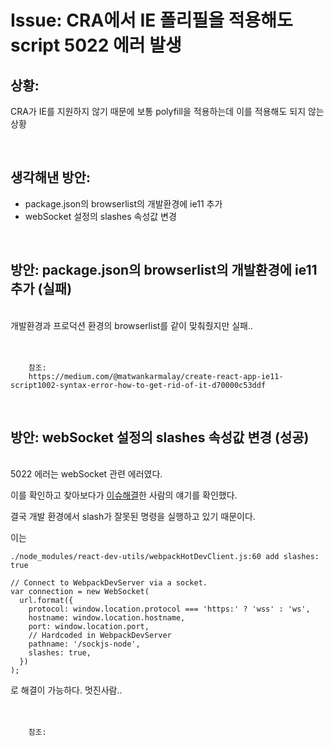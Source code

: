 <!--
author: Dailyscat
purpose: issue arrange
rules:
 (1) 헤더와 문단사이
    <br/>
    <br/>
 (2) 코드가 작성되는 부분은 >로 정리
 (3) 참조는 해당 내용 바로 아래
    <br/>
    <br/>
 (4) 명령어는 bold
 (5) 방안은 ## 안의 과정은 ###
-->

# Issue: CRA에서 IE 폴리필을 적용해도 script 5022 에러 발생

## 상황:

CRA가 IE를 지원하지 않기 때문에 보통 polyfill을 적용하는데 이를 적용해도 되지 않는 상황

<br/>

## 생각해낸 방안:

- package.json의 browserlist의 개발환경에 ie11 추가
- webSocket 설정의 slashes 속성값 변경

<br/>

## 방안: package.json의 browserlist의 개발환경에 ie11 추가 (실패)

<br/>
  개발환경과 프로덕션 환경의 browserlist를 같이 맞춰줬지만 실패..

<br/>
<br/>
<br/>

        참조:
        https://medium.com/@matwankarmalay/create-react-app-ie11-script1002-syntax-error-how-to-get-rid-of-it-d70000c53ddf

<br/>

## 방안: webSocket 설정의 slashes 속성값 변경 (성공)

<br/>
  5022 에러는 webSocket 관련 에러였다.

이를 확인하고 찾아보다가 [이슈해결](https://github.com/facebook/create-react-app/issues/8084#issuecomment-562930472)한 사람의 얘기를 확인했다.

결국 개발 환경에서 slash가 잘못된 명령을 실행하고 있기 때문이다.

이는

    ./node_modules/react-dev-utils/webpackHotDevClient.js:60 add slashes: true

    // Connect to WebpackDevServer via a socket.
    var connection = new WebSocket(
      url.format({
        protocol: window.location.protocol === 'https:' ? 'wss' : 'ws',
        hostname: window.location.hostname,
        port: window.location.port,
        // Hardcoded in WebpackDevServer
        pathname: '/sockjs-node',
        slashes: true,
      })
    );

로 해결이 가능하다. 멋진사람..
<br/>
<br/>
<br/>

        참조:

<br/>
